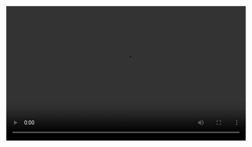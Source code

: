 <!DOCTYPE html>
<html lang="ja">
      <body>
<center>
<video src="https://github.com//PinkGreen/test1/raw/master/test.mp4"  contorols width="640" height="360">     
      </audio>
      </body>
            </html>
